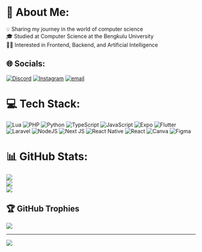 # 💫 About Me:
💡 Sharing my journey in the world of computer science</br>
🎓 Studied at Computer Science at the Bengkulu University</br>
👨‍💻 Interested in Frontend, Backend, and Artificial Intelligence</br>


## 🌐 Socials:
[![Discord](https://img.shields.io/badge/Discord-%237289DA.svg?logo=discord&logoColor=white)](https://discord.gg/Zweendq#3629) [![Instagram](https://img.shields.io/badge/Instagram-%23E4405F.svg?logo=Instagram&logoColor=white)](https://instagram.com/@agylwndiprtma_) [![email](https://img.shields.io/badge/Email-D14836?logo=gmail&logoColor=white)](mailto:agylwendipratama09@gmail.com) 

# 💻 Tech Stack:
![Lua](https://img.shields.io/badge/lua-%232C2D72.svg?style=for-the-badge&logo=lua&logoColor=white) ![PHP](https://img.shields.io/badge/php-%23777BB4.svg?style=for-the-badge&logo=php&logoColor=white) ![Python](https://img.shields.io/badge/python-3670A0?style=for-the-badge&logo=python&logoColor=ffdd54) ![TypeScript](https://img.shields.io/badge/typescript-%23007ACC.svg?style=for-the-badge&logo=typescript&logoColor=white) ![JavaScript](https://img.shields.io/badge/javascript-%23323330.svg?style=for-the-badge&logo=javascript&logoColor=%23F7DF1E) ![Expo](https://img.shields.io/badge/expo-1C1E24?style=for-the-badge&logo=expo&logoColor=#D04A37) ![Flutter](https://img.shields.io/badge/Flutter-%2302569B.svg?style=for-the-badge&logo=Flutter&logoColor=white) ![Laravel](https://img.shields.io/badge/laravel-%23FF2D20.svg?style=for-the-badge&logo=laravel&logoColor=white) ![NodeJS](https://img.shields.io/badge/node.js-6DA55F?style=for-the-badge&logo=node.js&logoColor=white) ![Next JS](https://img.shields.io/badge/Next-black?style=for-the-badge&logo=next.js&logoColor=white) ![React Native](https://img.shields.io/badge/react_native-%2320232a.svg?style=for-the-badge&logo=react&logoColor=%2361DAFB) ![React](https://img.shields.io/badge/react-%2320232a.svg?style=for-the-badge&logo=react&logoColor=%2361DAFB) ![Canva](https://img.shields.io/badge/Canva-%2300C4CC.svg?style=for-the-badge&logo=Canva&logoColor=white) ![Figma](https://img.shields.io/badge/figma-%23F24E1E.svg?style=for-the-badge&logo=figma&logoColor=white)
# 📊 GitHub Stats:
![](https://github-readme-stats.vercel.app/api?username=likeazwee&theme=highcontrast&hide_border=true&include_all_commits=true&count_private=false)<br/>
![](https://nirzak-streak-stats.vercel.app/?user=likeazwee&theme=highcontrast&hide_border=true)<br/>
![](https://github-readme-stats.vercel.app/api/top-langs/?username=likeazwee&theme=highcontrast&hide_border=true&include_all_commits=true&count_private=false&layout=compact)

## 🏆 GitHub Trophies
![](https://github-profile-trophy.vercel.app/?username=likeazwee&theme=radical&no-frame=false&no-bg=true&margin-w=4)

---
[![](https://visitcount.itsvg.in/api?id=likeazwee&icon=0&color=0)](https://visitcount.itsvg.in)

<!-- Proudly created with GPRM ( https://gprm.itsvg.in ) -->
